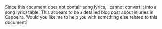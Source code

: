 Since this document does not contain song lyrics, I cannot convert it into a song lyrics table. This appears to be a detailed blog post about injuries in Capoeira. Would you like me to help you with something else related to this document?